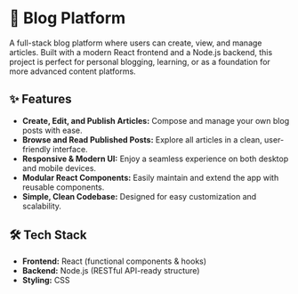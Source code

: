 # 📝 Blog Platform

A full-stack blog platform where users can create, view, and manage articles. Built with a modern React frontend and a Node.js backend, this project is perfect for personal blogging, learning, or as a foundation for more advanced content platforms.

## ✨ Features

- **Create, Edit, and Publish Articles:** Compose and manage your own blog posts with ease.
- **Browse and Read Published Posts:** Explore all articles in a clean, user-friendly interface.
- **Responsive & Modern UI:** Enjoy a seamless experience on both desktop and mobile devices.
- **Modular React Components:** Easily maintain and extend the app with reusable components.
- **Simple, Clean Codebase:** Designed for easy customization and scalability.

## 🛠️ Tech Stack

- **Frontend:** React (functional components & hooks)
- **Backend:** Node.js (RESTful API-ready structure)
- **Styling:** CSS
